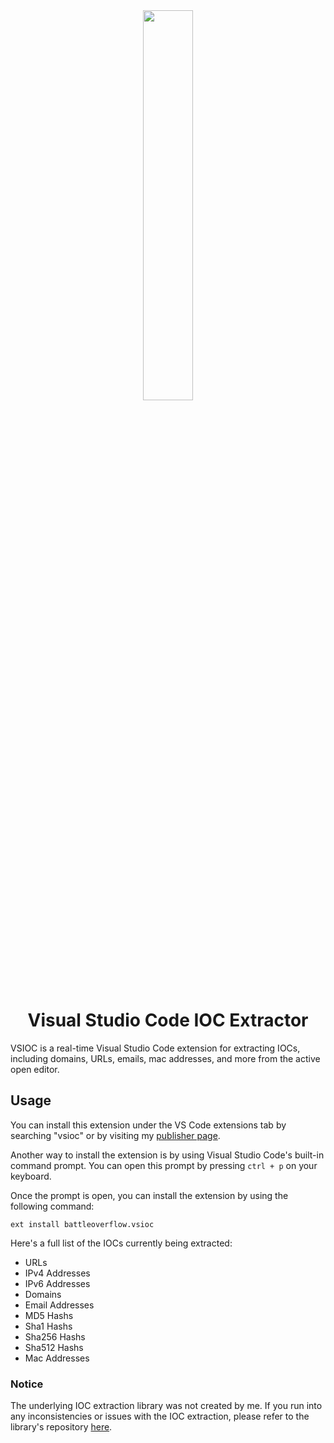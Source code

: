<div align="center">
    <img src="assets/logo.png" width="40%" />
    <h1>Visual Studio Code IOC Extractor</h1>
</div>

VSIOC is a real-time Visual Studio Code extension for extracting IOCs, including domains, URLs, emails, mac addresses, and more from the active open editor.

## Usage

You can install this extension under the VS Code extensions tab by searching "vsioc" or by visiting my [publisher page](https://marketplace.visualstudio.com/publishers/battleoverflow).

Another way to install the extension is by using Visual Studio Code's built-in command prompt. You can open this prompt by pressing `ctrl + p` on your keyboard.

Once the prompt is open, you can install the extension by using the following command:

```
ext install battleoverflow.vsioc
```

Here's a full list of the IOCs currently being extracted:

-   URLs
-   IPv4 Addresses
-   IPv6 Addresses
-   Domains
-   Email Addresses
-   MD5 Hashs
-   Sha1 Hashs
-   Sha256 Hashs
-   Sha512 Hashs
-   Mac Addresses

### Notice

The underlying IOC extraction library was not created by me. If you run into any inconsistencies or issues with the IOC extraction, please refer to the library's repository [here](https://github.com/ninoseki/ioc-extractor).
